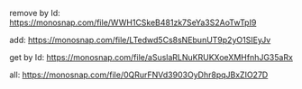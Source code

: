 remove by Id:
https://monosnap.com/file/WWH1CSkeB481zk7SeYa3S2AoTwTpI9

add:
https://monosnap.com/file/LTedwd5Cs8sNEbunUT9p2yO1SIEyJv

get by Id:
https://monosnap.com/file/aSuslaRLNuKRUKXoeXMHfnhJG35aRx

all:
https://monosnap.com/file/0QRurFNVd3903OyDhr8pqJBxZIO27D
